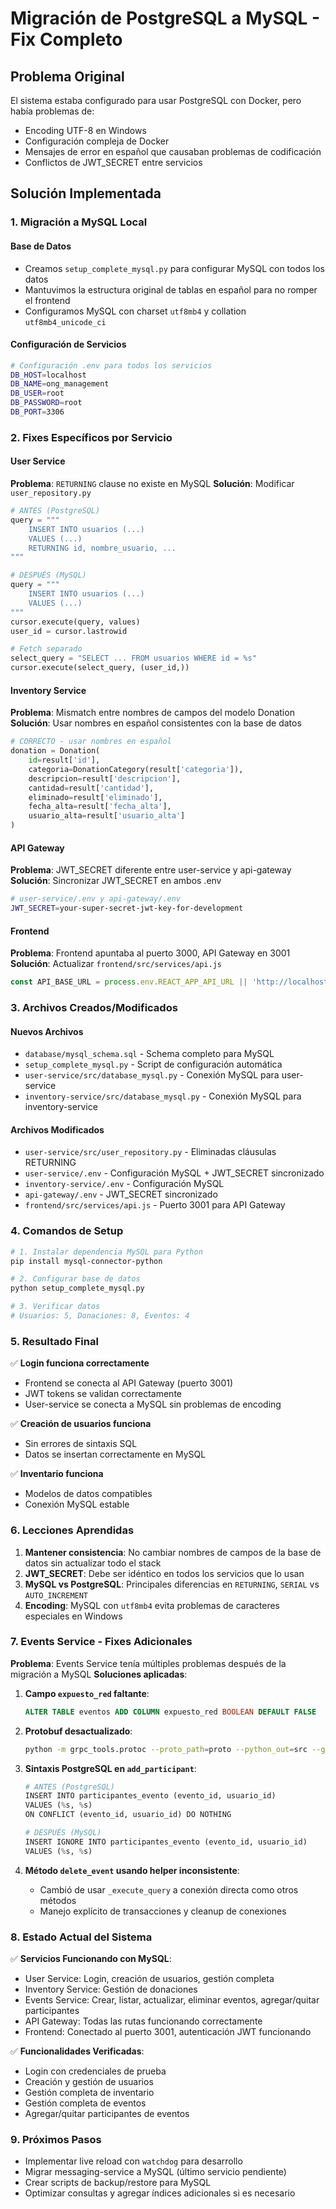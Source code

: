 # Migración de PostgreSQL a MySQL - Fix Completo

## Problema Original
El sistema estaba configurado para usar PostgreSQL con Docker, pero había problemas de:
- Encoding UTF-8 en Windows
- Configuración compleja de Docker
- Mensajes de error en español que causaban problemas de codificación
- Conflictos de JWT_SECRET entre servicios

## Solución Implementada

### 1. Migración a MySQL Local

#### Base de Datos
- Creamos `setup_complete_mysql.py` para configurar MySQL con todos los datos
- Mantuvimos la estructura original de tablas en español para no romper el frontend
- Configuramos MySQL con charset `utf8mb4` y collation `utf8mb4_unicode_ci`

#### Configuración de Servicios
```bash
# Configuración .env para todos los servicios
DB_HOST=localhost
DB_NAME=ong_management
DB_USER=root
DB_PASSWORD=root
DB_PORT=3306
```

### 2. Fixes Específicos por Servicio

#### User Service
**Problema**: `RETURNING` clause no existe en MySQL
**Solución**: Modificar `user_repository.py`

```python
# ANTES (PostgreSQL)
query = """
    INSERT INTO usuarios (...)
    VALUES (...)
    RETURNING id, nombre_usuario, ...
"""

# DESPUÉS (MySQL)
query = """
    INSERT INTO usuarios (...)
    VALUES (...)
"""
cursor.execute(query, values)
user_id = cursor.lastrowid

# Fetch separado
select_query = "SELECT ... FROM usuarios WHERE id = %s"
cursor.execute(select_query, (user_id,))
```

#### Inventory Service
**Problema**: Mismatch entre nombres de campos del modelo Donation
**Solución**: Usar nombres en español consistentes con la base de datos

```python
# CORRECTO - usar nombres en español
donation = Donation(
    id=result['id'],
    categoria=DonationCategory(result['categoria']),
    descripcion=result['descripcion'],
    cantidad=result['cantidad'],
    eliminado=result['eliminado'],
    fecha_alta=result['fecha_alta'],
    usuario_alta=result['usuario_alta']
)
```

#### API Gateway
**Problema**: JWT_SECRET diferente entre user-service y api-gateway
**Solución**: Sincronizar JWT_SECRET en ambos .env

```bash
# user-service/.env y api-gateway/.env
JWT_SECRET=your-super-secret-jwt-key-for-development
```

#### Frontend
**Problema**: Frontend apuntaba al puerto 3000, API Gateway en 3001
**Solución**: Actualizar `frontend/src/services/api.js`

```javascript
const API_BASE_URL = process.env.REACT_APP_API_URL || 'http://localhost:3001/api';
```

### 3. Archivos Creados/Modificados

#### Nuevos Archivos
- `database/mysql_schema.sql` - Schema completo para MySQL
- `setup_complete_mysql.py` - Script de configuración automática
- `user-service/src/database_mysql.py` - Conexión MySQL para user-service
- `inventory-service/src/database_mysql.py` - Conexión MySQL para inventory-service

#### Archivos Modificados
- `user-service/src/user_repository.py` - Eliminadas cláusulas RETURNING
- `user-service/.env` - Configuración MySQL + JWT_SECRET sincronizado
- `inventory-service/.env` - Configuración MySQL
- `api-gateway/.env` - JWT_SECRET sincronizado
- `frontend/src/services/api.js` - Puerto 3001 para API Gateway

### 4. Comandos de Setup

```bash
# 1. Instalar dependencia MySQL para Python
pip install mysql-connector-python

# 2. Configurar base de datos
python setup_complete_mysql.py

# 3. Verificar datos
# Usuarios: 5, Donaciones: 8, Eventos: 4
```

### 5. Resultado Final

✅ **Login funciona correctamente**
- Frontend se conecta al API Gateway (puerto 3001)
- JWT tokens se validan correctamente
- User-service se conecta a MySQL sin problemas de encoding

✅ **Creación de usuarios funciona**
- Sin errores de sintaxis SQL
- Datos se insertan correctamente en MySQL

✅ **Inventario funciona**
- Modelos de datos compatibles
- Conexión MySQL estable

### 6. Lecciones Aprendidas

1. **Mantener consistencia**: No cambiar nombres de campos de la base de datos sin actualizar todo el stack
2. **JWT_SECRET**: Debe ser idéntico en todos los servicios que lo usan
3. **MySQL vs PostgreSQL**: Principales diferencias en `RETURNING`, `SERIAL` vs `AUTO_INCREMENT`
4. **Encoding**: MySQL con `utf8mb4` evita problemas de caracteres especiales en Windows

### 7. Events Service - Fixes Adicionales

**Problema**: Events Service tenía múltiples problemas después de la migración a MySQL
**Soluciones aplicadas**:

1. **Campo `expuesto_red` faltante**:
   ```sql
   ALTER TABLE eventos ADD COLUMN expuesto_red BOOLEAN DEFAULT FALSE
   ```

2. **Protobuf desactualizado**: 
   ```bash
   python -m grpc_tools.protoc --proto_path=proto --python_out=src --grpc_python_out=src proto/events.proto
   ```

3. **Sintaxis PostgreSQL en `add_participant`**:
   ```python
   # ANTES (PostgreSQL)
   INSERT INTO participantes_evento (evento_id, usuario_id)
   VALUES (%s, %s)
   ON CONFLICT (evento_id, usuario_id) DO NOTHING
   
   # DESPUÉS (MySQL)
   INSERT IGNORE INTO participantes_evento (evento_id, usuario_id)
   VALUES (%s, %s)
   ```

4. **Método `delete_event` usando helper inconsistente**:
   - Cambió de usar `_execute_query` a conexión directa como otros métodos
   - Manejo explícito de transacciones y cleanup de conexiones

### 8. Estado Actual del Sistema

✅ **Servicios Funcionando con MySQL**:
- User Service: Login, creación de usuarios, gestión completa
- Inventory Service: Gestión de donaciones
- Events Service: Crear, listar, actualizar, eliminar eventos, agregar/quitar participantes
- API Gateway: Todas las rutas funcionando correctamente
- Frontend: Conectado al puerto 3001, autenticación JWT funcionando

✅ **Funcionalidades Verificadas**:
- Login con credenciales de prueba
- Creación y gestión de usuarios
- Gestión completa de inventario
- Gestión completa de eventos
- Agregar/quitar participantes de eventos

### 9. Próximos Pasos

- Implementar live reload con `watchdog` para desarrollo
- Migrar messaging-service a MySQL (último servicio pendiente)
- Crear scripts de backup/restore para MySQL
- Optimizar consultas y agregar índices adicionales si es necesario
